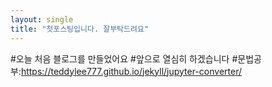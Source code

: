 ```yaml
---
layout: single
title: "첫포스팅입니다. 잘부탁드려요"
---
```


#오늘 처음 블로그를 만들었어요
#앞으로 열심히 하겠습니다
#문법공부:https://teddylee777.github.io/jekyll/jupyter-converter/
